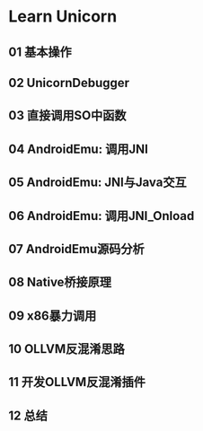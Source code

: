 # Learn Unicorn

## 01 基本操作

## 02 UnicornDebugger

## 03 直接调用SO中函数

## 04 AndroidEmu: 调用JNI

## 05 AndroidEmu: JNI与Java交互

## 06 AndroidEmu: 调用JNI_Onload

## 07 AndroidEmu源码分析

## 08 Native桥接原理

## 09 x86暴力调用

## 10 OLLVM反混淆思路

## 11 开发OLLVM反混淆插件

## 12 总结